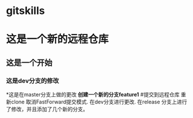 # gitskills
# 这是一个新的远程仓库
## 这是一个开始
### 这是dev分支的修改
*这是在master分支上做的更改 
**创建一个新的分支feature1**
#提交到远程仓库
重新clone
取消FastForward提交模式.
在dev分支进行更改.
在release 分支上进行了修改，并且添加了几个新的分支。
